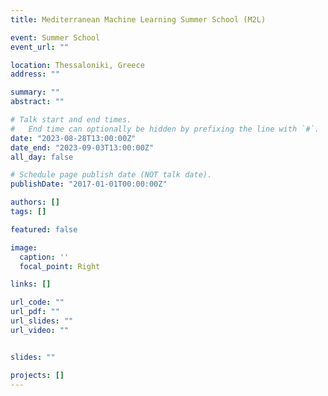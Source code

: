 ```yaml
---
title: Mediterranean Machine Learning Summer School (M2L)

event: Summer School
event_url: ""

location: Thessaloniki, Greece
address: ""

summary: "" 
abstract: ""

# Talk start and end times.
#   End time can optionally be hidden by prefixing the line with `#`.
date: "2023-08-28T13:00:00Z"
date_end: "2023-09-03T13:00:00Z"
all_day: false

# Schedule page publish date (NOT talk date).
publishDate: "2017-01-01T00:00:00Z"

authors: []
tags: []

featured: false

image:
  caption: ''
  focal_point: Right

links: []

url_code: ""
url_pdf: ""
url_slides: ""
url_video: ""


slides: ""

projects: []
---
```


